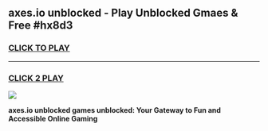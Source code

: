 
## axes.io unblocked - Play Unblocked Gmaes & Free #hx8d3
<h3>
<a href="https://news.freeplayer.one?title=axes.io_unblocked&ref=26F">CLICK TO PLAY</a></h3>
<hr>

<h3>
<a href="https://news.freeplayer.one?title=axes.io_unblocked&ref=26F">CLICK 2 PLAY</a>
  
</h3>

<a href="https://news.freeplayer.one?title=axes.io_unblocked&ref=26F/"><img src="https://clearcache.store/games.png"></a>


**axes.io unblocked games unblocked: Your Gateway to Fun and Accessible Online Gaming**

